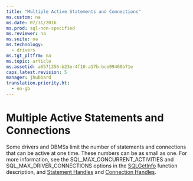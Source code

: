 ```yaml
---
title: "Multiple Active Statements and Connections"
ms.custom: na
ms.date: 07/31/2016
ms.prod: sql-non-specified
ms.reviewer: na
ms.suite: na
ms.technology: 
  - drivers
ms.tgt_pltfrm: na
ms.topic: article
ms.assetid: a6571356-b23e-4f10-a17b-bce09460b71e
caps.latest.revision: 5
manager: jhubbard
translation.priority.ht: 
  - en-gb
---
```

# Multiple Active Statements and Connections
Some drivers and DBMSs limit the number of statements and connections that can be active at one time. These numbers can be as small as one. For more information, see the SQL_MAX_CONCURRENT_ACTIVITIES and SQL_MAX_DRIVER_CONNECTIONS options in the [SQLGetInfo](../content/SQLGetInfo-Function.md) function description, and [Statement Handles](../content/Statement-Handles.md) and [Connection Handles](../content/Connection-Handles.md).